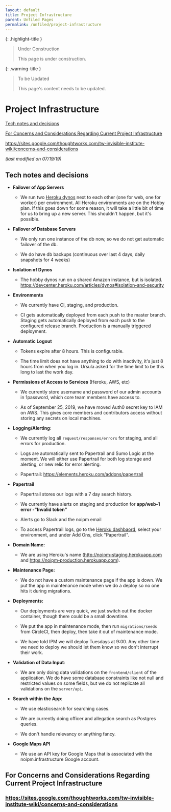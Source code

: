 ```yaml
---
layout: default
title: Project Infrastructure
parent: Unfiled Pages
permalink: /unfiled/project-infrastructure
---
```


{: .highlight-title }
> Under Construction
>
> This page is under construction.

{: .warning-title }
> To be Updated
>
> This page's content needs to be updated.

# Project Infrastructure

[Tech notes and decisions](#tech-notes-and-decisions)

[For Concerns and Considerations Regarding Current Project Infrastructure](#for-concerns-and-considerations-regarding-current-project-infrastructure)

https://sites.google.com/thoughtworks.com/tw-invisible-institute-wiki/concerns-and-considerations

*(last modified on 07/19/19)*

## Tech notes and decisions

- **Failover of App Servers**
  - We run two [Heroku dynos](https://www.heroku.com/dynos) next to each other (one for web, one for worker) per
    environment. All Heroku environments are on the Hobby plan. If
    this goes down for some reason, it will take a little bit of
    time for us to bring up a new server. This shouldn't happen, but
    it's possible.

- **Failover of Database Servers**

  - We only run one instance of the db now, so we do not get
    automatic failover of the db.

  - We do have db backups (continuous over last 4 days, daily
        snapshots for 4 weeks)

- **Isolation of Dynos**

  - The hobby dynos run on a shared Amazon instance, but is
    isolated. https://devcenter.heroku.com/articles/dynos#isolation-and-security

- **Environments**

  - We currently have CI, staging, and production.

  - CI gets automatically deployed from each push to the master
    branch. Staging gets automatically deployed from each push to
    the configured release branch. Production is a manually
    triggered deployment.

- **Automatic Logout**

  - Tokens expire after 8 hours. This is configurable.

  - The time limit does not have anything to do with inactivity,
    it's just 8 hours from when you log in. Ursula asked for the
    time limit to be this long to last the work day.

- **Permissions of Access to Services** (Heroku, AWS, etc)

  - We currently store username and password of our admin accounts
    in 1password, which core team members have access to.

  - As of September 25, 2019, we have moved Auth0 secret key to IAM
    on AWS. This gives core members and contributors access without
    storing any secrets on local machines.

- **Logging/Alerting**:

  - We currently log all `request/responses/errors` for staging, and
    all errors for production.

  - Logs are automatically sent to Papertrail and Sumo Logic at the
    moment. We will either use Papertrail for both log storage and
    alerting, or new relic for error alerting.

  - Papertrail: https://elements.heroku.com/addons/papertrail

- **Papertrail**

  - Papertrail stores our logs with a 7 day search history.

  - We currently have alerts on staging and production for
    **app/web-1 error -"Invalid token"**

  - Alerts go to Slack and the noipm email

  - To access Papertrail logs, go to the [Heroku dashbaord](https://id.heroku.com/login), select your environment,
    and under Add Ons, click "Papertrail".

- **Domain Name:**

  - We are using Heroku's name (http://noipm-staging.herokuapp.com and https://noipm-production.herokuapp.com).

- **Maintenance Page:**

  - We do not have a custom maintenance page if the app is down. We
    put the app in maintenance mode when we do a deploy so no one
    hits it during migrations.

- **Deployments:**

  - Our deployments are very quick, we just switch out the docker
    container, though there could be a small downtime.

  - We put the app in maintenance mode, then run `migrations/seeds`
    from CircleCI, then deploy, then take it out of maintenance
    mode.

  - We have told IPM we will deploy Tuesdays at 9:00. Any other time
    we need to deploy we should let them know so we don't interrupt
    their work.

- **Validation of Data Input**:

  - We are only doing data validations on the `frontend/client` of the
    application. We do have some database constraints like not null
    and restricted values on some fields, but we do not replicate
    all validations on the `server/api`.

- **Search within the App**:

  - We use elasticsearch for searching cases.

  - We are currently doing officer and allegation search as Postgres
    queries.

  - We don't handle relevancy or anything fancy.

- **Google Maps API**

  - We use an API key for Google Maps that is associated with the
    noipm.infrastructure Google account.

## For Concerns and Considerations Regarding Current Project Infrastructure

### https://sites.google.com/thoughtworks.com/tw-invisible-institute-wiki/concerns-and-considerations